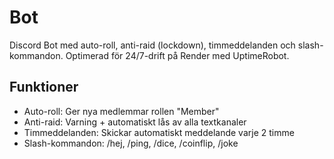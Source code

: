# Bot

Discord Bot med auto-roll, anti-raid (lockdown), timmeddelanden och slash-kommandon. 
Optimerad för 24/7-drift på Render med UptimeRobot.

## Funktioner
- Auto-roll: Ger nya medlemmar rollen "Member"
- Anti-raid: Varning + automatiskt lås av alla textkanaler
- Timmeddelanden: Skickar automatiskt meddelande varje 2 timme
- Slash-kommandon: /hej, /ping, /dice, /coinflip, /joke



